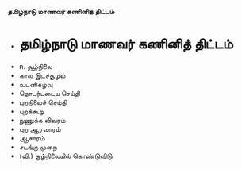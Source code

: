 **தமிழ்நாடு மாணவர் கணினித் திட்டம்**
- # தமிழ்நாடு மாணவர் கணினித் திட்டம்
- n. சூழ்நிலை
- கால இடச்சூழல்
- உடனிகழ்வு
- தொடர்புடைய செய்தி
- புறநிலைச் செய்தி
- புறக்கூறு
-  நுணுக்க விவரம்
- புற ஆரவாரம்
- ஆசாரம்
- சடங்கு முறை
- (வி.) சூழ்நிலையில் கொண்டுவிடு.

